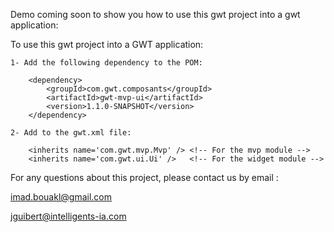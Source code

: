 

Demo coming soon to show you how to use this gwt project into a gwt application: 




To use this gwt project  into a GWT application:


	1- Add the following dependency to the POM:	
		
		<dependency>
			<groupId>com.gwt.composants</groupId>
			<artifactId>gwt-mvp-ui</artifactId>
			<version>1.1.0-SNAPSHOT</version>
		</dependency>

	2- Add to the gwt.xml file:

		<inherits name='com.gwt.mvp.Mvp' /> <!-- For the mvp module -->
		<inherits name='com.gwt.ui.Ui' />   <!-- For the widget module -->


For any questions about this project, please contact us by email :

imad.bouakl@gmail.com

jguibert@intelligents-ia.com
